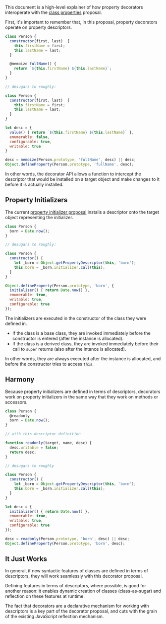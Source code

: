 This document is a high-level explainer of how property decorators
interoperate with the [class properties][class-properties] proposal.

First, it's important to remember that, in this proposal, property
decorators operate on property descriptors.

```js
class Person {
  constructor(first, last)  {
    this.firstName = first;
    this.lastName = last;
  }

  @memoize fullName() {
    return `${this.firstName} ${this.lastName}`;
  }
}

// desugars to roughly:

class Person {
  constructor(first, last)  {
    this.firstName = first;
    this.lastName = last;
  }
}

let desc = {
  value() { return `${this.firstName} ${this.lastName}` },
  enumerable: false,
  configurable: true,
  writable: true
}

desc = memoize(Person.prototype, 'fullName', desc) || desc;
Object.defineProperty(Person.prototype, 'fullName', desc);
```

In other words, the decorator API allows a function to intercept the
descriptor that would be installed on a target object and make changes
to it before it is actually installed.

## Property Initializers

The current [property initializer proposal][class-properties] installs a
descriptor onto the target object representing the initializer.

```js
class Person {
  born = Date.now();
}

// desugars to roughly:

class Person {
  constructor() {
    let _born = Object.getPropertyDescriptor(this, 'born');
    this.born = _born.initializer.call(this);
  }
}

Object.defineProperty(Person.prototype, 'born', {
  initializer() { return Date.now() },
  enumerable: true,
  writable: true,
  configurable: true
});
```

The initializers are executed in the constructor of the class they were
defined in.

* If the class is a base class, they are invoked immediately before the
  constructor is entered (after the instance is allocated).
* If the class is a derived class, they are invoked immediately before
  their call to `super` returns (also after the intance is allocated).

In other words, they are always executed after the instance is
allocated, and before the constructor tries to access `this`.

## Harmony

Because property initializers are defined in terms of descriptors,
decorators work on property initializers in the same way that they work
on methods or accessors.

```js
class Person {
  @readonly
  born = Date.now();
}

// with this descriptor definition

function readonly(target, name, desc) {
  desc.writable = false;
  return desc;
}

// desugars to roughly

class Person {
  constructor() {
    let _born = Object.getPropertyDescriptor(this, 'born');
    this.born = _born.initializer.call(this);
  }
}

let desc = {
  initializer() { return Date.now() },
  enumerable: true,
  writable: true,
  configurable: true
});

desc = readonly(Person.prototype, 'born', desc) || desc;
Object.defineProperty(Person.prototype, 'born', desc);
```

## It Just Works

In general, if new syntactic features of classes are defined in terms of
descriptors, they will work seamlessly with this decorator proposal.

Defining features in terms of descriptors, where possible, is good for
another reason: it enables dynamic creation of classes (class-as-sugar)
and reflection on these features at runtime.

The fact that decorators are a declarative mechanism for working with
descriptors is a key part of the decorator proposal, and cuts with the
grain of the existing JavaScript reflection mechanism.

[class-properties]: https://github.com/jeffmo/es-class-properties
